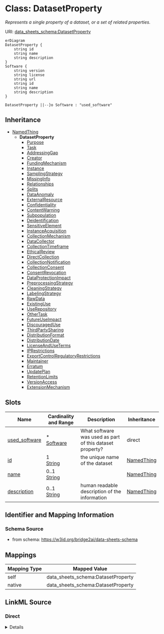 

# Class: DatasetProperty


_Represents a single property of a dataset, or a set of related properties._





URI: [data_sheets_schema:DatasetProperty](https://w3id.org/bridge2ai/data-sheets-schema/DatasetProperty)



```mermaid
erDiagram
DatasetProperty {
    string id  
    string name  
    string description  
}
Software {
    string version  
    string license  
    string url  
    string id  
    string name  
    string description  
}

DatasetProperty ||--}o Software : "used_software"

```




## Inheritance
* [NamedThing](NamedThing.md)
    * **DatasetProperty**
        * [Purpose](Purpose.md)
        * [Task](Task.md)
        * [AddressingGap](AddressingGap.md)
        * [Creator](Creator.md)
        * [FundingMechanism](FundingMechanism.md)
        * [Instance](Instance.md)
        * [SamplingStrategy](SamplingStrategy.md)
        * [MissingInfo](MissingInfo.md)
        * [Relationships](Relationships.md)
        * [Splits](Splits.md)
        * [DataAnomaly](DataAnomaly.md)
        * [ExternalResource](ExternalResource.md)
        * [Confidentiality](Confidentiality.md)
        * [ContentWarning](ContentWarning.md)
        * [Subpopulation](Subpopulation.md)
        * [Deidentification](Deidentification.md)
        * [SensitiveElement](SensitiveElement.md)
        * [InstanceAcquisition](InstanceAcquisition.md)
        * [CollectionMechanism](CollectionMechanism.md)
        * [DataCollector](DataCollector.md)
        * [CollectionTimeframe](CollectionTimeframe.md)
        * [EthicalReview](EthicalReview.md)
        * [DirectCollection](DirectCollection.md)
        * [CollectionNotification](CollectionNotification.md)
        * [CollectionConsent](CollectionConsent.md)
        * [ConsentRevocation](ConsentRevocation.md)
        * [DataProtectionImpact](DataProtectionImpact.md)
        * [PreprocessingStrategy](PreprocessingStrategy.md)
        * [CleaningStrategy](CleaningStrategy.md)
        * [LabelingStrategy](LabelingStrategy.md)
        * [RawData](RawData.md)
        * [ExistingUse](ExistingUse.md)
        * [UseRepository](UseRepository.md)
        * [OtherTask](OtherTask.md)
        * [FutureUseImpact](FutureUseImpact.md)
        * [DiscouragedUse](DiscouragedUse.md)
        * [ThirdPartySharing](ThirdPartySharing.md)
        * [DistributionFormat](DistributionFormat.md)
        * [DistributionDate](DistributionDate.md)
        * [LicenseAndUseTerms](LicenseAndUseTerms.md)
        * [IPRestrictions](IPRestrictions.md)
        * [ExportControlRegulatoryRestrictions](ExportControlRegulatoryRestrictions.md)
        * [Maintainer](Maintainer.md)
        * [Erratum](Erratum.md)
        * [UpdatePlan](UpdatePlan.md)
        * [RetentionLimits](RetentionLimits.md)
        * [VersionAccess](VersionAccess.md)
        * [ExtensionMechanism](ExtensionMechanism.md)



## Slots

| Name | Cardinality and Range | Description | Inheritance |
| ---  | --- | --- | --- |
| [used_software](used_software.md) | * <br/> [Software](Software.md) | What software was used as part of this dataset property? | direct |
| [id](id.md) | 1 <br/> [String](String.md) | the unique name of the dataset | [NamedThing](NamedThing.md) |
| [name](name.md) | 0..1 <br/> [String](String.md) |  | [NamedThing](NamedThing.md) |
| [description](description.md) | 0..1 <br/> [String](String.md) | human readable description of the information | [NamedThing](NamedThing.md) |









## Identifier and Mapping Information







### Schema Source


* from schema: https://w3id.org/bridge2ai/data-sheets-schema





## Mappings

| Mapping Type | Mapped Value |
| ---  | ---  |
| self | data_sheets_schema:DatasetProperty |
| native | data_sheets_schema:DatasetProperty |





## LinkML Source

<!-- TODO: investigate https://stackoverflow.com/questions/37606292/how-to-create-tabbed-code-blocks-in-mkdocs-or-sphinx -->

### Direct

<details>
```yaml
name: DatasetProperty
description: Represents a single property of a dataset, or a set of related properties.
from_schema: https://w3id.org/bridge2ai/data-sheets-schema
is_a: NamedThing
attributes:
  used_software:
    name: used_software
    description: What software was used as part of this dataset property?
    from_schema: https://w3id.org/bridge2ai/data-sheets-schema
    rank: 1000
    multivalued: true
    domain_of:
    - DatasetProperty
    range: Software

```
</details>

### Induced

<details>
```yaml
name: DatasetProperty
description: Represents a single property of a dataset, or a set of related properties.
from_schema: https://w3id.org/bridge2ai/data-sheets-schema
is_a: NamedThing
attributes:
  used_software:
    name: used_software
    description: What software was used as part of this dataset property?
    from_schema: https://w3id.org/bridge2ai/data-sheets-schema
    rank: 1000
    multivalued: true
    alias: used_software
    owner: DatasetProperty
    domain_of:
    - DatasetProperty
    range: Software
  id:
    name: id
    description: the unique name of the dataset
    from_schema: https://w3id.org/bridge2ai/data-sheets-schema
    exact_mappings:
    - schema:name
    rank: 1000
    slot_uri: dcterms:identifier
    identifier: true
    alias: id
    owner: DatasetProperty
    domain_of:
    - NamedThing
    - Information
    range: string
    required: true
  name:
    name: name
    from_schema: https://w3id.org/bridge2ai/data-sheets-schema
    rank: 1000
    slot_uri: schema:name
    alias: name
    owner: DatasetProperty
    domain_of:
    - NamedThing
    range: string
  description:
    name: description
    description: human readable description of the information
    from_schema: https://w3id.org/bridge2ai/data-sheets-schema
    rank: 1000
    slot_uri: dcterms:description
    alias: description
    owner: DatasetProperty
    domain_of:
    - NamedThing
    - Information
    - Relationships
    - Splits
    - DataAnomaly
    - Confidentiality
    - Deidentification
    - SensitiveElement
    - InstanceAcquisition
    - CollectionMechanism
    - DataCollector
    - CollectionTimeframe
    - EthicalReview
    - DirectCollection
    - CollectionNotification
    - CollectionConsent
    - ConsentRevocation
    - DataProtectionImpact
    - PreprocessingStrategy
    - CleaningStrategy
    - LabelingStrategy
    - RawData
    - ExistingUse
    - UseRepository
    - OtherTask
    - FutureUseImpact
    - DiscouragedUse
    - ThirdPartySharing
    - DistributionFormat
    - DistributionDate
    - LicenseAndUseTerms
    - IPRestrictions
    - ExportControlRegulatoryRestrictions
    - Maintainer
    - Erratum
    - UpdatePlan
    - RetentionLimits
    - VersionAccess
    - ExtensionMechanism
    range: string

```
</details>
